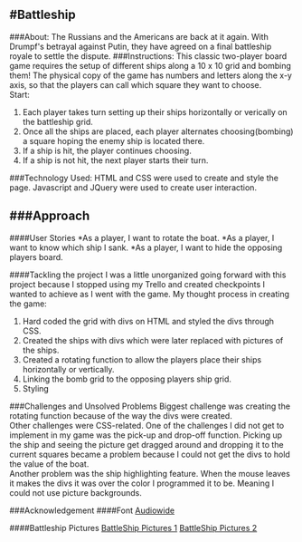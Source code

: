 #Battleship
----
###About:
The Russians and the Americans are back at it again. With Drumpf's betrayal against Putin,  they have agreed on a final battleship royale to settle the dispute.
###Instructions:
This classic two-player board game requires the setup of different ships along a 10 x 10 grid and bombing them!  The physical copy of the game has numbers and letters along the x-y axis, so that the players can call which square they want to choose.  
Start:

1. Each player takes turn setting up their ships horizontally or verically on the battleship grid.
2. Once all the ships are placed, each player alternates choosing(bombing) a square hoping the enemy ship is located there.  
3. If a ship is hit, the player continues choosing.
4. If a ship is not hit, the next player starts their turn.  

###Technology Used:
 HTML and CSS were used to create and style the page. Javascript and JQuery were used to create user interaction. 

###Approach
-
####User Stories
	*As a player, I want to rotate the boat. 
	*As a player, I want to know which ship I sank.
	*As a player, I want to hide the opposing players board.

####Tackling the project
I was a little unorganized going forward with this project because I stopped using my Trello and created checkpoints I wanted to achieve as I went with the game.  My thought process in creating the game:

1. Hard coded the grid with divs on HTML and styled the divs through CSS.
2. Created the ships with divs which were later replaced with pictures of the ships.  
3. Created a rotating function to allow the players place their ships horizontally or vertically.
4. Linking the bomb grid to the opposing players ship grid.
5. Styling

###Challenges and Unsolved Problems
Biggest challenge was creating the rotating function because of the way the divs were created.  
Other challenges were CSS-related. 
One of the challenges I did not get to implement in my game was the pick-up and drop-off function.  Picking up the ship and seeing the picture get dragged around and dropping it to the current squares became a problem because I could not get the divs to hold the value of the boat.  
Another problem was the ship highlighting feature.  When the mouse leaves it makes the divs it was over the color I programmed it to be.  Meaning I could not use picture backgrounds.  
 
###Acknowledgement 
####Font
[Audiowide](https://fonts.google.com/specimen/Audiowide)

####Battleship Pictures
[BattleShip Pictures 1](https://www.vecteezy.com/vector-art/131015-aircraft-carrier-icon)
[BattleShip Pictures 2](https://www.vecteezy.com/vector-art/131014-aircraft-carrier-icon)

